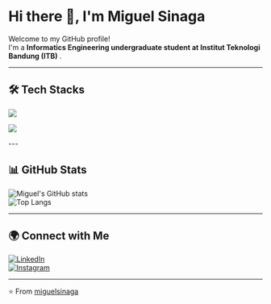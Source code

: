 # Hi there 👋, I'm Miguel Sinaga

Welcome to my GitHub profile!  
I'm a **Informatics Engineering undergraduate student at Institut Teknologi Bandung (ITB)** .  

---

## 🛠️ Tech Stacks
<p>
  <img src="https://skillicons.dev/icons?i=c,cpp,python,java,html,css,figma,haskell" />
</p>

<p>
  <img src="https://img.shields.io/badge/Prolog-Blue?style=for-the-badge&logo=prolog&logoColor=white" />
</p>
---

## 📊 GitHub Stats
![Miguel's GitHub stats](https://github-readme-stats.vercel.app/api?username=miguelsinaga&show_icons=true&theme=tokyonight)  
![Top Langs](https://github-readme-stats.vercel.app/api/top-langs/?username=miguelsinaga&layout=compact&theme=tokyonight)

---

## 🌍 Connect with Me
[![LinkedIn](https://img.shields.io/badge/LinkedIn-0077B5?style=for-the-badge&logo=linkedin&logoColor=white)](https://www.linkedin.com/in/miguel-rangga-deardo-sinaga-89ab49329)  
[![Instagram](https://img.shields.io/badge/Instagram-E4405F?style=for-the-badge&logo=instagram&logoColor=white)](https://instagram.com/miguelsinaga)

---

⭐️ From [miguelsinaga](https://github.com/miguelsinaga)
